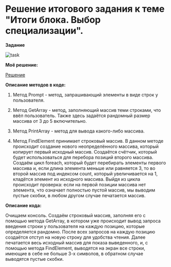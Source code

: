 # Решение итогового задания к теме "Итоги блока. Выбор специализации".

**Задание**

![task](task.jpg)

**Моё решение:**

[Решение](https://github.com/bubaleh1337/final_work.1/blob/main/task/Program.cs)

**Описание методов в коде:**

1. Метод Prompt - метод, запрашивающий элементы в виде строк у пользователя.

2. Метод GetArray - метод, заполняющий массив теми строками, что ввёл пользователь. Также здесь задаётся рандомный размер массива от 3 до 5 включительно.

3. Метод PrintArray - метод для вывода какого-либо массива.

4. Метод FindElement принимает строковый массив. В данном методе происходит создание нового неопределённого массива, который копирует первый исходный массив. Создаётся счётчик, который будет использоваться для перебора позиций второго массива. Создаём цикл foreach, который будет перебирать элементы первого массива и, если длина элемента меньше или равняется 3, то во второй массив под индексом count, который увеличивается на 1, кладётся элемент из исходного массива. Выйдя из цикла происходит проверка: если на первой позиции массива нет элемента, что означает полностью пустой массив, мы выводим пустые скобки, в любом другом случае печатается массив.

**Описание кода:**

Очищаем консоль. Создаём строковый массив, заполняя его с помощью метода GetArray, в котором уже происходит вывод запроса введения строки у пользователя на каждую позицию, которые определяется рандомно. После всех запросов на каждую позицию создаётся отступ на новую строку для удобства чтения. Далее печатается весь исходный массив для показа выведенного, и, с помощью метода FindElement, выводятся на экран все строки, имеющие в себе не больше 3-х символов, в обратном случае выводятся пустые скобки.